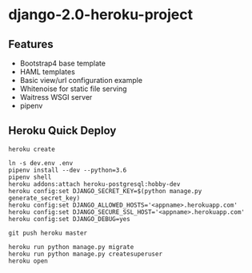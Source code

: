# django-2.0-heroku-project


## Features

* Bootstrap4 base template
* HAML templates
* Basic view/url configuration example
* Whitenoise for static file serving
* Waitress WSGI server
* pipenv


## Heroku Quick Deploy

```
heroku create

ln -s dev.env .env
pipenv install --dev --python=3.6
pipenv shell
heroku addons:attach heroku-postgresql:hobby-dev
heroku config:set DJANGO_SECRET_KEY=$(python manage.py generate_secret_key)
heroku config:set DJANGO_ALLOWED_HOSTS='<appname>.herokuapp.com'
heroku config:set DJANGO_SECURE_SSL_HOST='<appname>.herokuapp.com'
heroku config:set DJANGO_DEBUG=yes

git push heroku master

heroku run python manage.py migrate
heroku run python manage.py createsuperuser
heroku open
```
